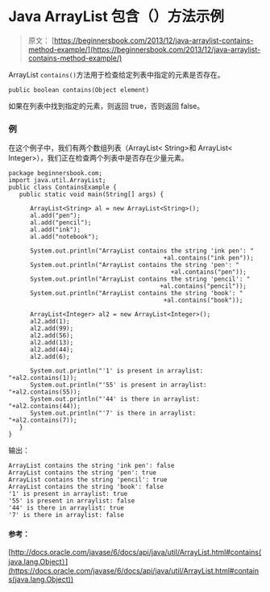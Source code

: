 # Java ArrayList 包含（）方法示例

> 原文： [https://beginnersbook.com/2013/12/java-arraylist-contains-method-example/](https://beginnersbook.com/2013/12/java-arraylist-contains-method-example/)

ArrayList `contains()`方法用于检查给定列表中指定的元素是否存在。

`public boolean contains(Object element)`

如果在列表中找到指定的元素，则返回 true，否则返回 false。

### 例

在这个例子中，我们有两个数组列表（ArrayList&lt; String&gt;和 ArrayList&lt; Integer&gt;），我们正在检查两个列表中是否存在少量元素。

```
package beginnersbook.com;
import java.util.ArrayList;
public class ContainsExample {
   public static void main(String[] args) {

      ArrayList<String> al = new ArrayList<String>();
      al.add("pen");
      al.add("pencil");
      al.add("ink");
      al.add("notebook");

      System.out.println("ArrayList contains the string 'ink pen': "
                                           +al.contains("ink pen"));
      System.out.println("ArrayList contains the string 'pen': "
                                             +al.contains("pen"));
      System.out.println("ArrayList contains the string 'pencil': "
                                          +al.contains("pencil"));
      System.out.println("ArrayList contains the string 'book': "
                                           +al.contains("book"));

      ArrayList<Integer> al2 = new ArrayList<Integer>();
      al2.add(1);
      al2.add(99);
      al2.add(56);
      al2.add(13);
      al2.add(44);
      al2.add(6);

      System.out.println("'1' is present in arraylist: "+al2.contains(1));
      System.out.println("'55' is present in arraylist: "+al2.contains(55));
      System.out.println("'44' is there in arraylist: "+al2.contains(44));
      System.out.println("'7' is there in arraylist: "+al2.contains(7));
   }
}
```

输出：

```
ArrayList contains the string 'ink pen': false
ArrayList contains the string 'pen': true
ArrayList contains the string 'pencil': true
ArrayList contains the string 'book': false
'1' is present in arraylist: true
'55' is present in arraylist: false
'44' is there in arraylist: true
'7' is there in arraylist: false
```

#### 参考：

[http://docs.oracle.com/javase/6/docs/api/java/util/ArrayList.html#contains(java.lang.Object）](https://docs.oracle.com/javase/6/docs/api/java/util/ArrayList.html#contains(java.lang.Object))